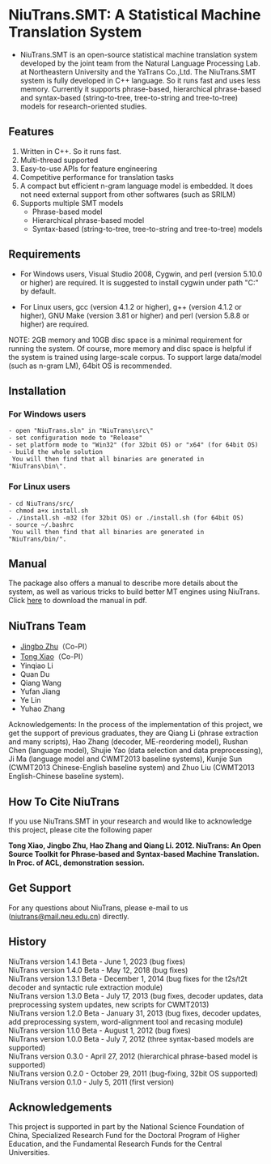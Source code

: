 # NiuTrans.SMT: A Statistical Machine Translation System

* NiuTrans.SMT is an open-source statistical machine translation system developed by the joint team from the Natural Language Processing Lab. at Northeastern University and the YaTrans Co.,Ltd. The NiuTrans.SMT system is fully developed in C++ language. So it runs fast and uses less memory. Currently it supports phrase-based, hierarchical phrase-based and syntax-based (string-to-tree, tree-to-string and tree-to-tree) models for research-oriented studies.

## Features
1. Written in C++. So it runs fast.
2. Multi-thread supported
3. Easy-to-use APIs for feature engineering
4. Competitive performance for translation tasks
5. A compact but efficient n-gram language model is embedded. It does not need external support from other softwares (such as SRILM)
6. Supports multiple SMT models
	* Phrase-based model
	* Hierarchical phrase-based model
	* Syntax-based (string-to-tree, tree-to-string and tree-to-tree) models

## Requirements
* For Windows users, Visual Studio 2008, Cygwin, and perl (version 5.10.0 or higher) are required. It is suggested to install cygwin under path "C:\" by default. 

* For Linux users, gcc (version 4.1.2 or higher), g++ (version 4.1.2 or higher), GNU Make (version 3.81 or higher) and perl (version 5.8.8 or higher) are required.

NOTE: 2GB memory and 10GB disc space is a minimal requirement for running the system. Of course, more memory and disc space is helpful if the system is trained using large-scale corpus. To support large data/model (such as n-gram LM), 64bit OS is recommended. 

## Installation
### For Windows users   
	- open "NiuTrans.sln" in "NiuTrans\src\"
	- set configuration mode to "Release"
	- set platform mode to "Win32" (for 32bit OS) or "x64" (for 64bit OS)
	- build the whole solution
	 You will then find that all binaries are generated in "NiuTrans\bin\".
### For Linux users
    - cd NiuTrans/src/
    - chmod a+x install.sh 
    - ./install.sh -m32 (for 32bit OS) or ./install.sh (for 64bit OS)
    - source ~/.bashrc
     You will then find that all binaries are generated in "NiuTrans/bin/".

## Manual

The package also offers a manual to describe more details about the system, as well as various tricks to build better MT engines using NiuTrans. Click [here](https://github.com/NiuTrans/NiuTrans.SMT/blob/master/niutrans-manual.pdf) to download the manual in pdf.

## NiuTrans Team
* [Jingbo Zhu](http://www.nlplab.com/members/zhujingbo.html)（Co-PI）
* [Tong Xiao](http://www.nlplab.com/members/xiaotong.html)（Co-PI）
* Yinqiao Li
* Quan Du
* Qiang Wang
* Yufan Jiang
* Ye Lin
* Yuhao Zhang

Acknowledgements: In the process of the implementation of this project, we get the support of previous graduates, they are Qiang Li (phrase extraction and many scripts), Hao Zhang (decoder, ME-reordering model), Rushan Chen (language model), Shujie Yao (data selection and data preprocessing), Ji Ma (language model and CWMT2013 baseline systems), Kunjie Sun (CWMT2013 Chinese-English baseline system) and Zhuo Liu (CWMT2013 English-Chinese baseline system).

## How To Cite NiuTrans

If you use NiuTrans.SMT in your research and would like to acknowledge this project, please cite the following paper

**Tong Xiao, Jingbo Zhu, Hao Zhang and Qiang Li. 2012. NiuTrans: An Open Source Toolkit for Phrase-based and Syntax-based Machine Translation. In Proc. of ACL, demonstration session.**

## Get Support
For any questions about NiuTrans, please e-mail to us (niutrans@mail.neu.edu.cn) directly.

## History
NiuTrans version 1.4.1 Beta - June 1, 2023 (bug fixes)  
NiuTrans version 1.4.0 Beta - May 12, 2018 (bug fixes)  
NiuTrans version 1.3.1 Beta - December 1, 2014 (bug fixes for the t2s/t2t decoder and syntactic rule extraction module)  
NiuTrans version 1.3.0 Beta - July 17, 2013 (bug fixes, decoder updates, data preprocessing system updates, new scripts for CWMT2013)  
NiuTrans version 1.2.0 Beta - January 31, 2013 (bug fixes, decoder updates, add preprocessing system, word-alignment tool and recasing module)  
NiuTrans version 1.1.0 Beta - August 1, 2012 (bug fixes)  
NiuTrans version 1.0.0 Beta - July 7, 2012 (three syntax-based models are supported)  
NiuTrans version 0.3.0 - April 27, 2012 (hierarchical phrase-based model is supported)  
NiuTrans version 0.2.0 - October 29, 2011 (bug-fixing, 32bit OS supported)	 
NiuTrans version 0.1.0 - July 5, 2011 (first version)  

## Acknowledgements
This project is supported in part by the National Science Foundation of China, Specialized Research Fund for the Doctoral Program of Higher Education, and the Fundamental Research Funds for the Central Universities.



